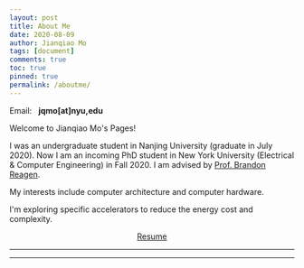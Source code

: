 ```yaml
---
layout: post
title: About Me
date: 2020-08-09
author: Jianqiao Mo
tags: [document]
comments: true
toc: true
pinned: true
permalink: /aboutme/
---
```

Email: &nbsp; **jqmo[at]nyu,edu**

Welcome to Jianqiao Mo's Pages! 

I was an undergraduate student in Nanjing University (graduate in July 2020). 
Now I am an incoming PhD student in New York University (Electrical & Computer Engineering) in Fall 2020. 
I am advised by [Prof. Brandon Reagen](https://engineering.nyu.edu/faculty/brandon-reagen). 

[//]: <> (My interests include DNNs and computer hardware.)
My interests include computer architecture and computer hardware.

[//]: <> (I'm exploring the intersection of DNN models and the specific accelerators to reduce the energy cost and complexity.)
I'm exploring specific accelerators to reduce the energy cost and complexity.

<center> 
<a href="https://drive.google.com/file/d/1lWFPTrvPk4O0STUJrI1ZuDtM7Gpwl0EO/view?usp=sharing">Resume</a>
</center>

***
***

